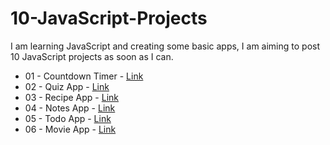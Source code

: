 # 10-JavaScript-Projects

I am learning JavaScript and creating some basic apps, I am aiming to post 10 JavaScript projects as soon as I can. 

- 01 - Countdown Timer - [Link](https://nlagdhir.github.io/10-JavaScript-Projects/countdown-timer/index.html)
- 02 - Quiz App - [Link](https://nlagdhir.github.io/10-JavaScript-Projects/quiz-app/index.html)
- 03 - Recipe App - [Link](https://nlagdhir.github.io/10-JavaScript-Projects/recipe-app/index.html)
- 04 - Notes App - [Link](https://nlagdhir.github.io/10-JavaScript-Projects/notes-app/index.html)
- 05 - Todo App - [Link](https://nlagdhir.github.io/10-JavaScript-Projects/todo-app/index.html)
- 06 - Movie App - [Link](https://nlagdhir.github.io/10-JavaScript-Projects/movie-app/index.html)